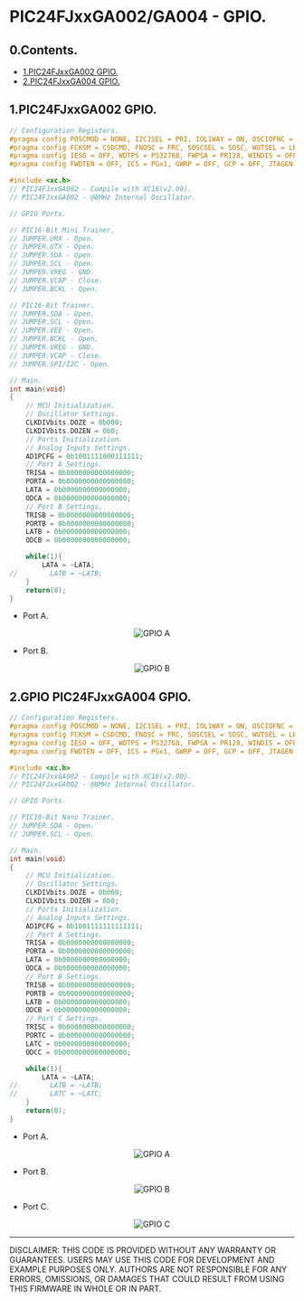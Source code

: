 # PIC24FJxxGA002/GA004 - GPIO.

## 0.Contents.

- [1.PIC24FJxxGA002 GPIO.](#1pic24fjxxga002-gpio)
- [2.PIC24FJxxGA004 GPIO.](#2gpio-pic24fjxxga004-gpio)

## 1.PIC24FJxxGA002 GPIO.

```c
// Configuration Registers.
#pragma config POSCMOD = NONE, I2C1SEL = PRI, IOL1WAY = ON, OSCIOFNC = ON
#pragma config FCKSM = CSDCMD, FNOSC = FRC, SOSCSEL = SOSC, WUTSEL = LEG
#pragma config IESO = OFF, WDTPS = PS32768, FWPSA = PR128, WINDIS = OFF
#pragma config FWDTEN = OFF, ICS = PGx1, GWRP = OFF, GCP = OFF, JTAGEN = OFF

#include <xc.h>
// PIC24FJxxGA002 - Compile with XC16(v2.00).
// PIC24FJxxGA002 - @8MHz Internal Oscillator.

// GPIO Ports.

// PIC16-Bit Mini Trainer.
// JUMPER.URX - Open.
// JUMPER.UTX - Open.
// JUMPER.SDA - Open.
// JUMPER.SCL - Open.
// JUMPER.VREG - GND.
// JUMPER.VCAP - Close.
// JUMPER.BCKL - Open.

// PIC16-Bit Trainer.
// JUMPER.SDA - Open.
// JUMPER.SCL - Open.
// JUMPER.VEE - Open.
// JUMPER.BCKL - Open.
// JUMPER.VREG - GND.
// JUMPER.VCAP - Close.
// JUMPER.SPI/I2C - Open.

// Main.
int main(void)
{
    // MCU Initialization.
    // Oscillator Settings.
    CLKDIVbits.DOZE = 0b000;
    CLKDIVbits.DOZEN = 0b0;
    // Ports Initialization.
    // Analog Inputs Settings.
    AD1PCFG = 0b1001111000111111;
    // Port A Settings.
    TRISA = 0b0000000000000000;
    PORTA = 0b0000000000000000;
    LATA = 0b0000000000000000;
    ODCA = 0b0000000000000000;
    // Port B Settings.
    TRISB = 0b0000000000000000;
    PORTB = 0b0000000000000000;
    LATB = 0b0000000000000000;
    ODCB = 0b0000000000000000;

    while(1){
        LATA = ~LATA;
//        LATB = ~LATB;
    }
    return(0);
}
```

- Port A.

<p align="center"><img alt="GPIO A" src="../pics/pic24fjxxga002-gpio-a.png"></p>

- Port B.

<p align="center"><img alt="GPIO B" src="../pics/pic24fjxxga002-gpio-b.png"></p>

## 2.GPIO PIC24FJxxGA004 GPIO.

```c
// Configuration Registers.
#pragma config POSCMOD = NONE, I2C1SEL = PRI, IOL1WAY = ON, OSCIOFNC = ON
#pragma config FCKSM = CSDCMD, FNOSC = FRC, SOSCSEL = SOSC, WUTSEL = LEG
#pragma config IESO = OFF, WDTPS = PS32768, FWPSA = PR128, WINDIS = OFF
#pragma config FWDTEN = OFF, ICS = PGx1, GWRP = OFF, GCP = OFF, JTAGEN = OFF

#include <xc.h>
// PIC24FJxxGA002 - Compile with XC16(v2.00).
// PIC24FJxxGA002 - @8MHz Internal Oscillator.

// GPIO Ports.

// PIC16-Bit Nano Trainer.
// JUMPER.SDA - Open.
// JUMPER.SCL - Open.

// Main.
int main(void)
{
    // MCU Initialization.
    // Oscillator Settings.
    CLKDIVbits.DOZE = 0b000;
    CLKDIVbits.DOZEN = 0b0;
    // Ports Initialization.
    // Analog Inputs Settings.
    AD1PCFG = 0b1001111111111111;
    // Port A Settings.
    TRISA = 0b0000000000000000;
    PORTA = 0b0000000000000000;
    LATA = 0b0000000000000000;
    ODCA = 0b0000000000000000;
    // Port B Settings.
    TRISB = 0b0000000000000000;
    PORTB = 0b0000000000000000;
    LATB = 0b0000000000000000;
    ODCB = 0b0000000000000000;
    // Port C Settings.
    TRISC = 0b0000000000000000;
    PORTC = 0b0000000000000000;
    LATC = 0b0000000000000000;
    ODCC = 0b0000000000000000;

    while(1){
        LATA = ~LATA;
//        LATB = ~LATB;
//        LATC = ~LATC;
    }
    return(0);
}
```

- Port A.

<p align="center"><img alt="GPIO A" src="../pics/pic24fjxxga004-gpio-a.png"></p>

- Port B.

<p align="center"><img alt="GPIO B" src="../pics/pic24fjxxga004-gpio-b.png"></p>

- Port C.

<p align="center"><img alt="GPIO C" src="../pics/pic24fjxxga004-gpio-c.png"></p>

---
DISCLAIMER: THIS CODE IS PROVIDED WITHOUT ANY WARRANTY OR GUARANTEES.
USERS MAY USE THIS CODE FOR DEVELOPMENT AND EXAMPLE PURPOSES ONLY.
AUTHORS ARE NOT RESPONSIBLE FOR ANY ERRORS, OMISSIONS, OR DAMAGES THAT COULD
RESULT FROM USING THIS FIRMWARE IN WHOLE OR IN PART.
